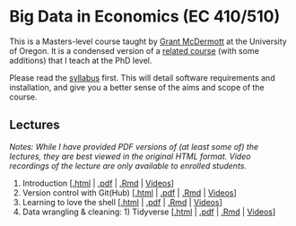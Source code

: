 # Big Data in Economics (EC 410/510)

This is a Masters-level course taught by [Grant McDermott](http://grantmcdermott.com) at the University of Oregon. It is a condensed version of a [related course](https://github.com/uo-ec607/lectures) (with some additions) that I teach at the PhD level. 

Please read the [syllabus](https://github.com/uo-ec510-2020-spring/syllabus/blob/master/syllabus.pdf) first. This will detail software requirements and installation, and give you a better sense of the aims and scope of the course.

## Lectures

*Notes: While I have provided PDF versions of (at least some of) the lectures, they are best viewed in the original HTML format. Video recordings of the lecture are only available to enrolled students.*

1. Introduction \[[.html](https://raw.githack.com/uo-ec510-2020-spring/lectures/master/01-intro/01-intro.html) | [.pdf](https://github.com/uo-ec510-2020-spring/lectures/blob/master/01-intro/01-intro.pdf) | [.Rmd](https://github.com/uo-ec510-2020-spring/lectures/blob/master/01-intro/01-intro.Rmd) | [Videos](https://uoregon.hosted.panopto.com/Panopto/Pages/Sessions/List.aspx?folderID=d966ca75-06ff-48b8-9c0a-ab98005a8d7b)\]
2. Version control with Git(Hub) \[[.html](https://raw.githack.com/uo-ec510-2020-spring/lectures/master/02-git/02-git.html) | [.pdf](https://github.com/uo-ec510-2020-spring/lectures/blob/master/02-git/02-git.pdf) | [.Rmd](https://github.com/uo-ec510-2020-spring/lectures/blob/master/02-git/02-git.Rmd) | [Videos](https://uoregon.hosted.panopto.com/Panopto/Pages/Sessions/List.aspx?folderID=c73ec72d-6aaa-41de-abbb-ab98005b5114)\]
3. Learning to love the shell \[[.html](https://raw.githack.com/uo-ec510-2020-spring/lectures/master/03-shell/03-shell.html) | [.pdf](https://github.com/uo-ec510-2020-spring/lectures/blob/master/03-shell/03-shell.pdf) | [.Rmd](https://github.com/uo-ec510-2020-spring/lectures/blob/master/03-shell/03-shell.Rmd) | [Videos](https://uoregon.hosted.panopto.com/Panopto/Pages/Sessions/List.aspx?folderID=a23bc44a-42cf-4d98-90b2-ab980020b19c)\]
4. Data wrangling & cleaning: 1) Tidyverse \[[.html](https://raw.githack.com/uo-ec510-2020-spring/lectures/master/04-tidyverse/04-tidyverse.html) | [.pdf](https://github.com/uo-ec510-2020-spring/lectures/blob/master/04-tidyverse/04-tidyverse.pdf) | [.Rmd](https://github.com/uo-ec510-2020-spring/lectures/blob/master/04-tidyverse/04-tidyverse.Rmd) | [Videos](https://uoregon.hosted.panopto.com/Panopto/Pages/Sessions/List.aspx?folderID=94761c72-e861-4cbd-95d9-ab9f01280858)\]
